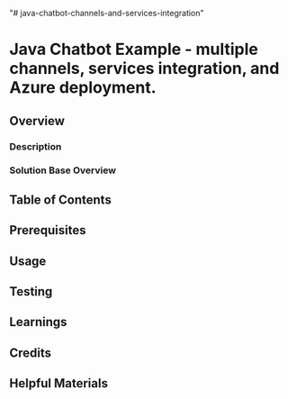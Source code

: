 "# java-chatbot-channels-and-services-integration" 
# Java Chatbot Example - multiple channels, services integration, and Azure deployment.

## Overview

### Description

### Solution Base Overview

## Table of Contents

## Prerequisites

## Usage

## Testing

## Learnings

## Credits

## Helpful Materials
